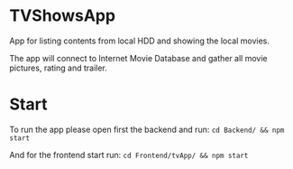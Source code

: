 # TVShowsApp

App for listing contents from local HDD and showing the local movies.

The app will connect to Internet Movie Database and gather all movie pictures, rating and trailer.

# Start

To run the app please open first the backend and run:
`cd Backend/ && npm start`

And for the frontend start run:
`cd Frontend/tvApp/ && npm start`
